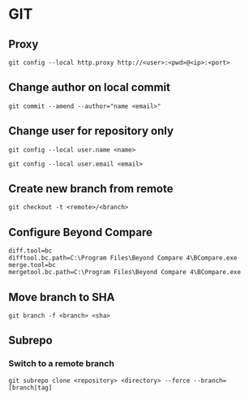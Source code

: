 # GIT

## Proxy

`git config --local http.proxy http://<user>:<pwd>@<ip>:<port>`

## Change author on local commit

`git commit --amend --author="name <email>"`

## Change user for repository only

```
git config --local user.name <name>

git config --local user.email <email>
```

## Create new branch from remote

`git checkout -t <remote>/<branch>`

## Configure Beyond Compare

```
diff.tool=bc
difftool.bc.path=C:\Program Files\Beyond Compare 4\BCompare.exe
merge.tool=bc
mergetool.bc.path=C:\Program Files\Beyond Compare 4\BCompare.exe
```

## Move branch to SHA

`git branch -f <branch> <sha>`

## Subrepo

### Switch to a remote branch

```
git subrepo clone <repository> <directory> --force --branch=[branch|tag]
```